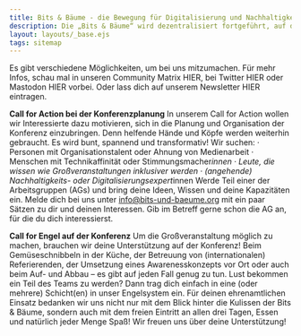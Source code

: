 ```yaml
---
title: Bits & Bäume - die Bewegung für Digitalisierung und Nachhaltigkeit
description: Die „Bits & Bäume“ wird dezentralisiert fortgeführt, auf dass sie weiter wächst und gedeiht.
layout: layouts/_base.ejs
tags: sitemap
---
```


Es gibt verschiedene Möglichkeiten, um bei uns mitzumachen. Für mehr Infos, schau mal in unseren Community Matrix HIER, bei Twitter HIER oder Mastodon HIER vorbei. Oder lass dich auf unserem Newsletter HIER eintragen.

**Call for Action bei der Konferenzplanung**
In unserem Call for Action  wollen wir Interessierte dazu motivieren, sich in die Planung und Organisation der Konferenz einzubringen. Denn helfende Hände und Köpfe werden weiterhin gebraucht. Es wird bunt, spannend und transformativ!
Wir suchen: 
·	Personen mit Organisationstalent oder Ahnung von Medienarbeit
·	Menschen mit Technikaffinität oder Stimmungsmacher*innen
·	Leute, die wissen wie Großveranstaltungen inklusiver werden 
·	(angehende) Nachhaltigkeits- oder Digitalisierungsexpert*innen 
Werde Teil einer der Arbeitsgruppen (AGs) und bring deine Ideen, Wissen und deine Kapazitäten ein. Melde dich bei uns unter info@bits-und-baeume.org mit ein paar Sätzen zu dir und deinen Interessen. Gib im Betreff gerne schon die AG an, für die du dich interessierst.

**Call for Engel auf der Konferenz**
Um die Großveranstaltung möglich zu machen, brauchen wir deine Unterstützung auf der Konferenz! Beim Gemüseschnibbeln in der Küche, der Betreuung von (internationalen) Referierenden, der Umsetzung eines Awarenesskonzepts vor Ort oder auch beim Auf- und Abbau – es gibt auf jeden Fall genug zu tun. Lust bekommen ein Teil des Teams zu werden? Dann trag dich einfach in eine (oder mehrere) Schicht(en) in unser Engelsystem ein. 
Für deinen ehrenamtlichen Einsatz bedanken wir uns nicht nur mit dem Blick hinter die Kulissen der Bits & Bäume, sondern auch mit dem freien Eintritt an allen drei Tagen, Essen und natürlich jeder Menge Spaß!
Wir freuen uns über deine Unterstützung!

